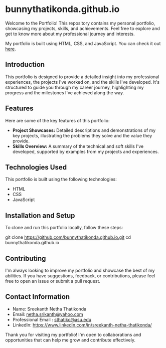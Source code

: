# bunnythatikonda.github.io

Welcome to the Portfolio! This repository contains my personal portfolio, showcasing my projects, skills, and achievements. Feel free to explore and get to know more about my professional journey and interests.

My portfolio is built using HTML, CSS, and JavaScript. You can check it out [here](https://bunnythatikonda.github.io/).

## Introduction

This portfolio is designed to provide a detailed insight into my professional experiences, the projects I've worked on, and the skills I've developed. It's structured to guide you through my career journey, highlighting my progress and the milestones I've achieved along the way.

## Features

Here are some of the key features of this portfolio:

- **Project Showcases:** Detailed descriptions and demonstrations of my key projects, illustrating the problems they solve and the value they provide.
- **Skills Overview:** A summary of the technical and soft skills I've developed, supported by examples from my projects and experiences.

## Technologies Used

This portfolio is built using the following technologies:

- HTML
- CSS
- JavaScript

## Installation and Setup

To clone and run this portfolio locally, follow these steps:

git clone https://github.com/bunnythatikonda.github.io.git
cd bunnythatikonda.github.io

## Contributing
I'm always looking to improve my portfolio and showcase the best of my abilities. If you have suggestions, feedback, or contributions, please feel free to open an issue or submit a pull request.

## Contact Information
- Name: Sreekanth Netha Thatikonda
- Email: netha.srikanth@yahoo.com
- Professional Email : sthatiko@asu.edu
- LinkedIn: https://www.linkedin.com/in/sreekanth-netha-thatikonda/
  
Thank you for visiting my portfolio! I'm open to collaborations and opportunities that can help me grow and contribute effectively.

